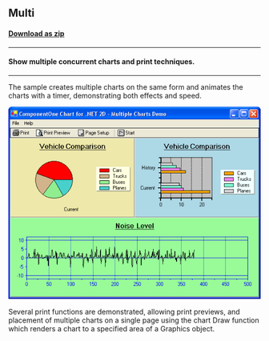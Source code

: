 ## Multi
#### [Download as zip](https://grapecity.github.io/DownGit/#/home?url=https://github.com/GrapeCity/ComponentOne-WinForms-Samples/tree/master/NetFramework\Charts\VB\Multi)
____
#### Show multiple concurrent charts and print techniques.
____
The sample creates multiple charts on the same form and animates the charts with a timer, demonstrating both effects and speed.

![screenshot](screenshot.png)

Several print functions are demonstrated, allowing print previews, and placement of multiple charts on a single page using the chart Draw function which renders a chart to a specified area of a Graphics object.
